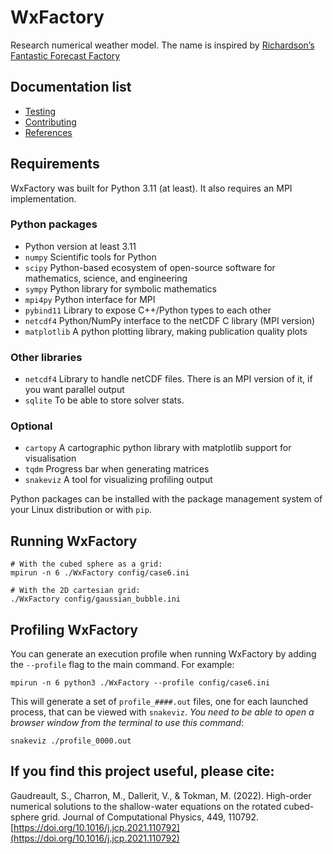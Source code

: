 # WxFactory
Research numerical weather model. The name is inspired by [Richardson’s Fantastic Forecast Factory](https://www.emetsoc.org/resources/rff/)

## Documentation list

- [Testing](./tests/readme.md)
- [Contributing](./doc/contribute.md)
- [References](./doc/references.md)

## Requirements

WxFactory was built for Python 3.11 (at least).  It also requires an MPI implementation.

### Python packages
* Python version at least 3.11
* `numpy` Scientific tools for Python
* `scipy` Python-based ecosystem of open-source software for mathematics, science, and engineering
* `sympy` Python library for symbolic mathematics
* `mpi4py` Python interface for MPI
* `pybind11` Library to expose C++/Python types to each other
* `netcdf4` Python/NumPy interface to the netCDF C library (MPI version)
* `matplotlib` A python plotting library, making publication quality plots

### Other libraries
* `netcdf4` Library to handle netCDF files. There is an MPI version of it, if you want parallel output
* `sqlite` To be able to store solver stats.

### Optional
* `cartopy`  A cartographic python library with matplotlib support for visualisation
* `tqdm`     Progress bar when generating matrices
* `snakeviz` A tool for visualizing profiling output

Python packages can be installed with the package management system of your
Linux distribution or with `pip`.

## Running WxFactory

```
# With the cubed sphere as a grid:
mpirun -n 6 ./WxFactory config/case6.ini

# With the 2D cartesian grid:
./WxFactory config/gaussian_bubble.ini
```

## Profiling WxFactory

You can generate an execution profile when running WxFactory by adding the `--profile` flag to the main command. For example:
```
mpirun -n 6 python3 ./WxFactory --profile config/case6.ini
```

This will generate a set of `profile_####.out` files, one for each launched process, that can be viewed with `snakeviz`. _You need to be able to open a browser window from the terminal to use this command_:
```
snakeviz ./profile_0000.out
```

## If you find this project useful, please cite:
Gaudreault, S., Charron, M., Dallerit, V., & Tokman, M. (2022). High-order numerical solutions to the shallow-water equations on the rotated cubed-sphere grid. Journal of Computational Physics, 449, 110792. [https://doi.org/10.1016/j.jcp.2021.110792](https://doi.org/10.1016/j.jcp.2021.110792)
